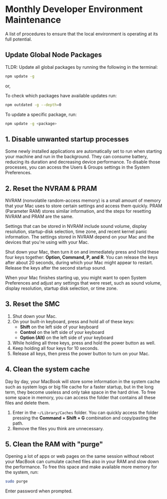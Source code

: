 # Monthly Developer Environment Maintenance

A list of procedures to ensure that the local environment is operating at its full potential.

## Update Global Node Packages

TLDR: Update all global packages by running the following in the terminal:

```sh
npm update -g
```
or,

To check which packages have available updates run:

```sh
npm outdated -g --depth=0
```

To update a specific package, run:

```sh
npm update -g <package>
```

## 1. Disable unwanted startup processes

Some newly installed applications are automatically set to run when starting your machine and run in the background. They can consume battery, reducing its duration and decreasing device performance. To disable those processes, you can access the Users & Groups settings in the System Preferences.

## 2. Reset the NVRAM & PRAM

NVRAM (nonvolatile random-access memory) is a small amount of memory that your Mac uses to store certain settings and access them quickly. PRAM (Parameter RAM) stores similar information, and the steps for resetting NVRAM and PRAM are the same.

Settings that can be stored in NVRAM include sound volume, display resolution, startup-disk selection, time zone, and recent kernel panic information. The settings stored in NVRAM depend on your Mac and the devices that you're using with your Mac.

Shut down your Mac, then turn it on and immediately press and hold these four keys together: **Option, Command, P, and R**. You can release the keys after about 20 seconds, during which your Mac might appear to restart. Release the keys after the second startup sound.

When your Mac finishes starting up, you might want to open System Preferences and adjust any settings that were reset, such as sound volume, display resolution, startup disk selection, or time zone.

## 3. Reset the SMC

1. Shut down your Mac.
2. On your built-in keyboard, press and hold all of these keys:
    - **Shift**  on the left side of your keyboard
    - **Control**  on the left side of your keyboard
    - **Option (Alt)**  on the left side of your keyboard
3. While holding all three keys, press and hold the power button as well.
4. Keep holding all four keys for 10 seconds.
5. Release all keys, then press the power button to turn on your Mac.

## 4. Clean the system cache

Day by day, your MacBook will store some information in the system cache such as system logs or big file cache for a faster startup, but in the long term, they become useless and only take space in the hard drive. To free some space in memory, you can access the folder that contains all these files and delete them.

1. Enter in the `~/Library/Caches` folder. You can quickly access the folder pressing the **Command + Shift + G** combination and copy/pasting the path.
2. Remove the files you think are unnecessary.

## 5. Clean the RAM with "purge"

Opening a lot of apps or web pages on the same session without reboot your MacBook can cumulate cached files also in your RAM and slow down the performance. To free this space and make available more memory for the system, run:

```sh
sudo purge
```
Enter password when prompted.

